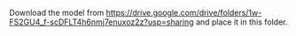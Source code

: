 
Download the model from https://drive.google.com/drive/folders/1w-FS2GU4_f-scDFLT4h6nmj7enuxoz2z?usp=sharing and place it in this folder.
